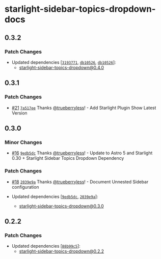 # starlight-sidebar-topics-dropdown-docs

## 0.3.2

### Patch Changes

- Updated dependencies [[`3193771`](https://github.com/trueberryless-org/starlight-sidebar-topics-dropdown/commit/31937716171b020f414ece6783c17181fbd5fdcf), [`db10526`](https://github.com/trueberryless-org/starlight-sidebar-topics-dropdown/commit/db10526d49aab3ac8619159d40968dbc4748c9a0), [`db10526`](https://github.com/trueberryless-org/starlight-sidebar-topics-dropdown/commit/db10526d49aab3ac8619159d40968dbc4748c9a0)]:
  - starlight-sidebar-topics-dropdown@0.4.0

## 0.3.1

### Patch Changes

- [#21](https://github.com/trueberryless-org/starlight-sidebar-topics-dropdown/pull/21) [`7a517ee`](https://github.com/trueberryless-org/starlight-sidebar-topics-dropdown/commit/7a517eeed267301f325712394f650a3dcc3b049c) Thanks [@trueberryless](https://github.com/trueberryless)! - Add Starlight Plugin Show Latest Version

## 0.3.0

### Minor Changes

- [#16](https://github.com/trueberryless-org/starlight-sidebar-topics-dropdown/pull/16) [`9edb5dc`](https://github.com/trueberryless-org/starlight-sidebar-topics-dropdown/commit/9edb5dca0215df684c4471ed7e1fe878617be91a) Thanks [@trueberryless](https://github.com/trueberryless)! - Update to Astro 5 and Starlight 0.30 + Starlight Sidebar Topics Dropdown Dependency

### Patch Changes

- [#18](https://github.com/trueberryless-org/starlight-sidebar-topics-dropdown/pull/18) [`2039e9a`](https://github.com/trueberryless-org/starlight-sidebar-topics-dropdown/commit/2039e9a60659b5628c7406952bde0d453e38aeda) Thanks [@trueberryless](https://github.com/trueberryless)! - Document Unnested Sidebar configuration

- Updated dependencies [[`9edb5dc`](https://github.com/trueberryless-org/starlight-sidebar-topics-dropdown/commit/9edb5dca0215df684c4471ed7e1fe878617be91a), [`2039e9a`](https://github.com/trueberryless-org/starlight-sidebar-topics-dropdown/commit/2039e9a60659b5628c7406952bde0d453e38aeda)]:
  - starlight-sidebar-topics-dropdown@0.3.0

## 0.2.2

### Patch Changes

- Updated dependencies [[`88b99c5`](https://github.com/trueberryless-org/starlight-sidebar-topics-dropdown/commit/88b99c5efda810aa7a614752af18dd01af7fc1e0)]:
  - starlight-sidebar-topics-dropdown@0.2.2
